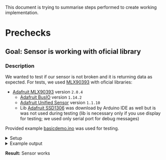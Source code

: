 This document is trying to summarise steps performed to create working implementation.

# Prechecks

## Goal: Sensor is working with oficial library

### Description

We wanted to test if our sensor is not broken and it is returning data as expected.
For tests, we used [MLX90393](https://www.adafruit.com/product/4022) with oficial libraries:
- [Adafruit MLX90393](https://github.com/adafruit/Adafruit_MLX90393_Library) version `2.0.4`
  - [Adafruit BusIO](https://github.com/adafruit/Adafruit_BusIO) version `1.14.2`
  - [Adafruit Unified Sensor](https://github.com/adafruit/Adafruit_Sensor) version `1.1.10`
  - Lib [Adafruit SSD1306](https://github.com/adafruit/Adafruit_SSD1306) was download by Arduino IDE as well but is was not used during testing (lib is necessary only if you use display for testing; we used only serial port for debug messages)

Provided example [basicdemo.ino](https://github.com/adafruit/Adafruit_MLX90393_Library/blob/master/examples/basicdemo/basicdemo.ino) was used for testing.

<details>
<summary>Setup</summary>

![Arduino connected to MLX90393 via I2C](./pics/arduino.jpg)

</details>

<details>
<summary>Example output</summary>

```
Starting Adafruit MLX90393 Demo
Found a MLX90393 sensor
Gain set to: 2.5 x
X: -9.0120 uT
Y: -12.0160 uT
Z: 37.5100 uT
X: -9.01 	Y: -12.02 	Z: 37.51 uTesla 
```

</details>

**Result:** Sensor works
